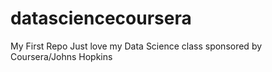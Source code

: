 # datasciencecoursera
My First Repo
Just love my Data Science class sponsored by Coursera/Johns Hopkins
